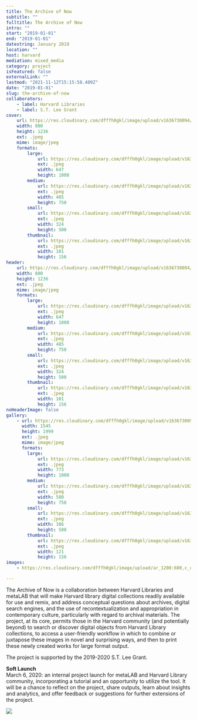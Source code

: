 ```yaml
---
title: The Archive of Now
subtitle: ""
fulltitle: The Archive of Now
intro: ""
start: "2019-01-01"
end: "2019-01-01"
datestring: January 2019
location: ""
host: harvard
mediation: mixed_media
category: project
isFeatured: false
externalLink: ""
lastmod: "2021-11-12T15:15:58.409Z"
date: "2019-01-01"
slug: the-archive-of-now
collaborators:
    - label: Harvard Libraries
    - label: S.T. Lee Grant
cover:
    url: https://res.cloudinary.com/dfffh0gkl/image/upload/v1636730094/archiveofnow1_56c2286568.jpg
    width: 800
    height: 1236
    ext: .jpeg
    mime: image/jpeg
    formats:
        large:
            url: https://res.cloudinary.com/dfffh0gkl/image/upload/v1636730094/large_archiveofnow1_56c2286568.jpg
            ext: .jpeg
            width: 647
            height: 1000
        medium:
            url: https://res.cloudinary.com/dfffh0gkl/image/upload/v1636730095/medium_archiveofnow1_56c2286568.jpg
            ext: .jpeg
            width: 485
            height: 750
        small:
            url: https://res.cloudinary.com/dfffh0gkl/image/upload/v1636730095/small_archiveofnow1_56c2286568.jpg
            ext: .jpeg
            width: 324
            height: 500
        thumbnail:
            url: https://res.cloudinary.com/dfffh0gkl/image/upload/v1636730094/thumbnail_archiveofnow1_56c2286568.jpg
            ext: .jpeg
            width: 101
            height: 156
header:
    url: https://res.cloudinary.com/dfffh0gkl/image/upload/v1636730094/archiveofnow1_56c2286568.jpg
    width: 800
    height: 1236
    ext: .jpeg
    mime: image/jpeg
    formats:
        large:
            url: https://res.cloudinary.com/dfffh0gkl/image/upload/v1636730094/large_archiveofnow1_56c2286568.jpg
            ext: .jpeg
            width: 647
            height: 1000
        medium:
            url: https://res.cloudinary.com/dfffh0gkl/image/upload/v1636730095/medium_archiveofnow1_56c2286568.jpg
            ext: .jpeg
            width: 485
            height: 750
        small:
            url: https://res.cloudinary.com/dfffh0gkl/image/upload/v1636730095/small_archiveofnow1_56c2286568.jpg
            ext: .jpeg
            width: 324
            height: 500
        thumbnail:
            url: https://res.cloudinary.com/dfffh0gkl/image/upload/v1636730094/thumbnail_archiveofnow1_56c2286568.jpg
            ext: .jpeg
            width: 101
            height: 156
noHeaderImage: false
gallery:
    - url: https://res.cloudinary.com/dfffh0gkl/image/upload/v1636730094/archiveofnow2_13d52c128e.jpg
      width: 1545
      height: 1999
      ext: .jpeg
      mime: image/jpeg
      formats:
        large:
            url: https://res.cloudinary.com/dfffh0gkl/image/upload/v1636730095/large_archiveofnow2_13d52c128e.jpg
            ext: .jpeg
            width: 773
            height: 1000
        medium:
            url: https://res.cloudinary.com/dfffh0gkl/image/upload/v1636730095/medium_archiveofnow2_13d52c128e.jpg
            ext: .jpeg
            width: 580
            height: 750
        small:
            url: https://res.cloudinary.com/dfffh0gkl/image/upload/v1636730096/small_archiveofnow2_13d52c128e.jpg
            ext: .jpeg
            width: 386
            height: 500
        thumbnail:
            url: https://res.cloudinary.com/dfffh0gkl/image/upload/v1636730094/thumbnail_archiveofnow2_13d52c128e.jpg
            ext: .jpeg
            width: 121
            height: 156
images:
    - https://res.cloudinary.com/dfffh0gkl/image/upload/ar_1200:600,c_crop/c_limit,h_1200,w_600/v1636730094/archiveofnow1_56c2286568.jpg

---
```

The Archive of Now is a collaboration between Harvard Libraries and metaLAB that will make Harvard library digital collections readily available for use and remix, and address conceptual questions about archives, digital search engines, and the use of recontextualization and appropriation in contemporary culture, particularly with regard to archival materials. The project, at its core, permits those in the Harvard community (and potentially beyond) to search or discover digital objects from Harvard Library collections, to access a user-friendly workflow in which to combine or juxtapose these images in novel and surprising ways, and then to print these newly created works for large format output.
 
The project is supported by the 2019-2020 S.T. Lee Grant.



**Soft Launch**<br />
March 6, 2020: an internal project launch for metaLAB and Harvard Library community, incorporating a tutorial and an opportunity to utilize the tool. It will be a chance to reflect on the project, share outputs, learn about insights and analytics, and offer feedback or suggestions for further extensions of the project.


<img src="../../../assets/projects/archiveofnow/AoN.gif">